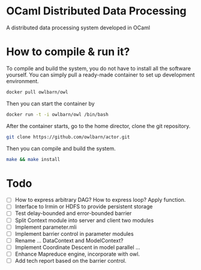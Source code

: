 # OCaml Distributed Data Processing

A distributed data processing system developed in OCaml

# How to compile & run it?

To compile and build the system, you do not have to install all the software yourself. You can simply pull a ready-made container to set up development environment.

```bash
docker pull owlbarn/owl
```

Then you can start the container by

```bash
docker run -t -i owlbarn/owl /bin/bash
```

After the container starts, go to the home director, clone the git repository.

```bash
git clone https://github.com/owlbarn/actor.git
```

Then you can compile and build the system.

```bash
make && make install
```

# Todo
- [ ] How to express arbitrary DAG? How to express loop? Apply function.
- [ ] Interface to Irmin or HDFS to provide persistent storage
- [ ] Test delay-bounded and error-bounded barrier
- [ ] Split Context module into server and client two modules
- [ ] Implement parameter.mli
- [ ] Implement barrier control in parameter modules
- [ ] Rename ... DataContext and ModelContext?
- [ ] Implement Coordinate Descent in model parallel ...
- [ ] Enhance Mapreduce engine, incorporate with owl.
- [ ] Add tech report based on the barrier control.
